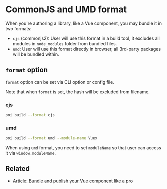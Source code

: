 # CommonJS and UMD format

When you're authoring a library, like a Vue component, you may bundle it in two formats:

- `cjs` (commonjs2): User will use this format in a build tool, it excludes all modules in `node_modules` folder from bundled files.
- `umd`: User will use this format directly in browser, all 3rd-party packages will be bundled within.

## `format` option

`format` option can be set via CLI option or config file.

Note that when `format` is set, the hash will be excluded from filename.

### cjs

```bash
poi build --format cjs
```

### umd

```bash
poi build --format umd --module-name Vuex
```

When using `umd` format, you need to set `moduleName` so that user can access it via `window.moduleName`.

## Related

- [Article: Bundle and publish your Vue component like a pro](https://medium.com/poi-js/bundle-and-publish-your-vue-componet-like-a-pro-9ce27f9b5f65)
